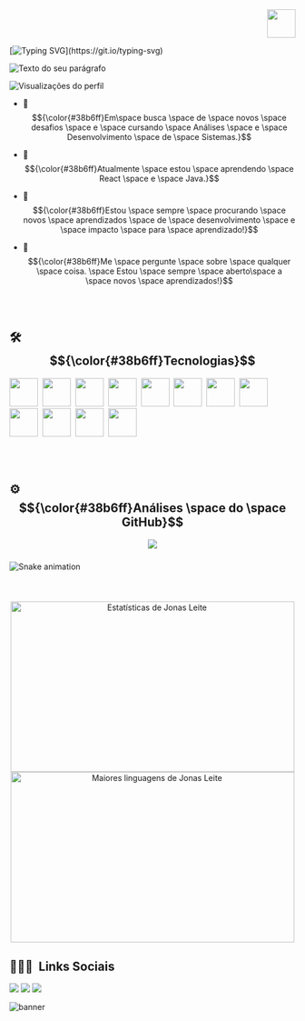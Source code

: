 <div align="right">
<a href="https://github.com/JonasLProgramador/JonasLProgramador/blob/main/README-EN.md"><img src="https://upload.wikimedia.org/wikipedia/en/a/a4/Flag_of_the_United_States.svg" width="50px"></a>
</div>

[![Typing SVG](https://readme-typing-svg.demolab.com?font=Fira+Code&pause=1000&color=36BCF7FF&random=false&width=435&height=35&lines=Eaí!?+Seja+bem+vindo(a)!;Sou+Jonas,+muito+prazer!;)](https://git.io/typing-svg)

![Texto do seu parágrafo](https://github.com/user-attachments/assets/3abd7ae4-3edb-46b6-ba0c-d4ab7f36da96)

<p align="left"> <img src="https://komarev.com/ghpvc/?username=JonasLProgramador&color=blue" alt="Visualizações do perfil"/> <p>
  
- 🔭 $${\color{#38b6ff}Em\space  busca \space de \space novos \space desafios \space   e \space cursando \space Análises \space e \space Desenvolvimento \space de \space Sistemas.}$$ 

- 🌱 $${\color{#38b6ff}Atualmente \space estou \space aprendendo \space  React \space e \space Java.}$$ 

- 🌠 $${\color{#38b6ff}Estou \space sempre \space procurando \space novos \space aprendizados \space de \space desenvolvimento \space e \space impacto \space para \space aprendizado!}$$ 
- 👯 $${\color{#38b6ff}Me \space pergunte \space sobre \space  qualquer \space coisa. \space Estou \space sempre \space aberto\space a \space novos \space aprendizados!}$$


<br><br>

## 🛠 &nbsp; $${\color{#38b6ff}Tecnologias}$$  
<img src="https://cdn.jsdelivr.net/gh/devicons/devicon@latest/icons/typescript/typescript-original.svg" width="50px"/>&nbsp;
<img src="https://cdn.jsdelivr.net/gh/devicons/devicon/icons/mysql/mysql-original-wordmark.svg" width="50px"/>&nbsp;
<img src="https://cdn.jsdelivr.net/gh/devicons/devicon/icons/git/git-original.svg" width="50px"/>&nbsp;
<img src="https://cdn.jsdelivr.net/gh/devicons/devicon/icons/javascript/javascript-original.svg" width="50px"/>&nbsp;
<img src="https://cdn.jsdelivr.net/gh/devicons/devicon/icons/nodejs/nodejs-original.svg" width="50px"/>&nbsp;
<img src="https://cdn.jsdelivr.net/gh/devicons/devicon/icons/html5/html5-original.svg" width="50px"/>&nbsp;
<img src="https://cdn.jsdelivr.net/gh/devicons/devicon/icons/css3/css3-original.svg" width="50px"/>&nbsp;
<img src="https://cdn.jsdelivr.net/gh/devicons/devicon@latest/icons/react/react-original.svg" width="50px"/>&nbsp;
<img src="https://cdn.jsdelivr.net/gh/devicons/devicon@latest/icons/redux/redux-original.svg" width="50px" />&nbsp;
<img src="https://cdn.jsdelivr.net/gh/devicons/devicon@latest/icons/graphql/graphql-plain.svg"  width="50px"/>&nbsp;
<img src="https://cdn.jsdelivr.net/gh/devicons/devicon@latest/icons/java/java-original.svg" width="50px"/>&nbsp;
<img src="https://cdn.jsdelivr.net/gh/devicons/devicon@latest/icons/amazonwebservices/amazonwebservices-original-wordmark.svg" width="50px" /> &nbsp;
          
          
          

<br><br>
## ⚙️ &nbsp; $${\color{#38b6ff}Análises \space do \space GitHub}$$

<!--- snake -->
<div align="center">
  <img src="https://profile-counter.glitch.me/JonasLProgramador/count.svg?"  />
</div>

###

<img src="https://raw.githubusercontent.com/JonasLProgramador/JonasLProgramador/output/snake.svg" alt="Snake animation" />


###
<br>

<p align="center">
<img width="500px" height="300px" src="https://github-readme-stats.vercel.app/api?username=JonasLProgramador&show_icons=true&theme=holi" alt="Estatísticas de Jonas Leite"/>
<img width="500px" height="300px" src="https://github-readme-stats.vercel.app/api/top-langs/?username=JonasLProgramador&layout=compact&theme=holi" alt="Maiores linguagens de Jonas Leite"/>
</p>

## 👨🏽‍🦲 &nbsp;Links Sociais

<div> 
  <a href="https://www.instagram.com/jonas_dev__/" target="_blank"><img src="https://img.shields.io/badge/-Instagram-%231877F2?style=for-the-badge&logo=instagram&logoColor=white" target="_blank"></a>
  <a href="mailto:jonas.programador01@gmail.com"><img src="https://img.shields.io/badge/-Gmail-%231877F2?style=for-the-badge&logo=gmail&logoColor=white" target="_blank"></a>
  <a href="https://www.instagram.com/jonas_dev__/" target="_blank"><img src="https://img.shields.io/badge/-LinkedIn-%231877F2?style=for-the-badge&logo=linkedin&logoColor=white" target="_blank"></a> 
</div>

![banner](https://github.com/user-attachments/assets/417e026a-4952-4888-a553-8c2ec8885a20)

